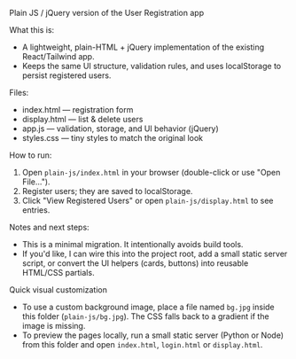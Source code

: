 Plain JS / jQuery version of the User Registration app

What this is:
- A lightweight, plain-HTML + jQuery implementation of the existing React/Tailwind app.
- Keeps the same UI structure, validation rules, and uses localStorage to persist registered users.

Files:
- index.html — registration form
- display.html — list & delete users
- app.js — validation, storage, and UI behavior (jQuery)
- styles.css — tiny styles to match the original look

How to run:
1. Open `plain-js/index.html` in your browser (double-click or use "Open File...").
2. Register users; they are saved to localStorage.
3. Click "View Registered Users" or open `plain-js/display.html` to see entries.

Notes and next steps:
- This is a minimal migration. It intentionally avoids build tools.
- If you'd like, I can wire this into the project root, add a small static server script, or convert the UI helpers (cards, buttons) into reusable HTML/CSS partials.

Quick visual customization
- To use a custom background image, place a file named `bg.jpg` inside this folder (`plain-js/bg.jpg`). The CSS falls back to a gradient if the image is missing.
- To preview the pages locally, run a small static server (Python or Node) from this folder and open `index.html`, `login.html` or `display.html`.
